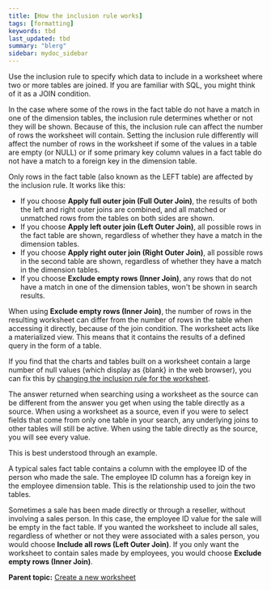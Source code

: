 ```yaml
---
title: [How the inclusion rule works]
tags: [formatting]
keywords: tbd
last_updated: tbd
summary: "blerg"
sidebar: mydoc_sidebar
---
```

Use the inclusion rule to specify which data to include in a worksheet where two or more tables are joined. If you are familiar with SQL, you might think of it as a JOIN condition.

In the case where some of the rows in the fact table do not have a match in one of the dimension tables, the inclusion rule determines whether or not they will be shown. Because of this, the inclusion rule can affect the number of rows the worksheet will contain. Setting the inclusion rule differently will affect the number of rows in the worksheet if some of the values in a table are empty (or NULL) or if some primary key column values in a fact table do not have a match to a foreign key in the dimension table.

Only rows in the fact table (also known as the LEFT table) are affected by the inclusion rule. It works like this:

-   If you choose **Apply full outer join (Full Outer Join)**, the results of both the left and right outer joins are combined, and all matched or unmatched rows from the tables on both sides are shown.
-   If you choose **Apply left outer join (Left Outer Join)**, all possible rows in the fact table are shown, regardless of whether they have a match in the dimension tables.
-   If you choose **Apply right outer join (Right Outer Join)**, all possible rows in the second table are shown, regardless of whether they have a match in the dimension tables.
-   If you choose **Exclude empty rows (Inner Join)**, any rows that do not have a match in one of the dimension tables, won't be shown in search results.

When using **Exclude empty rows (Inner Join)**, the number of rows in the resulting worksheet can differ from the number of rows in the table when accessing it directly, because of the join condition. The worksheet acts like a materialized view. This means that it contains the results of a defined query in the form of a table.

If you find that the charts and tables built on a worksheet contain a large number of null values (which display as \{blank\} in the web browser), you can fix this by [changing the inclusion rule for the worksheet](change_inclusion_rule.html#).

The answer returned when searching using a worksheet as the source can be different from the answer you get when using the table directly as a source. When using a worksheet as a source, even if you were to select fields that come from only one table in your search, any underlying joins to other tables will still be active. When using the table directly as the source, you will see every value.

This is best understood through an example.

A typical sales fact table contains a column with the employee ID of the person who made the sale. The employee ID column has a foreign key in the employee dimension table. This is the relationship used to join the two tables.

Sometimes a sale has been made directly or through a reseller, without involving a sales person. In this case, the employee ID value for the sale will be empty in the fact table. If you wanted the worksheet to include all sales, regardless of whether or not they were associated with a sales person, you would choose **Include all rows (Left Outer Join)**. If you only want the worksheet to contain sales made by employees, you would choose **Exclude empty rows (Inner Join)**.

**Parent topic:** [Create a new worksheet](../../admin/worksheets/worksheet_create.html)
